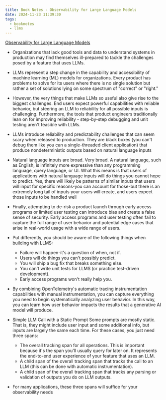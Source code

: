 ```yaml
---
title: Book Notes - Observability for Large Language Models
date: 2024-11-23 11:39:30
tags:
  - booknotes
  - llms
---
```


[Observability for Large Language Models](https://www.honeycomb.io/resources/observability-for-llms)

- Organizations that lack good tools and data to understand systems in production may find themselves ill-prepared to tackle the challenges posed by a feature that uses LLMs.

- LLMs represent a step change in the capability and accessibility of machine learning (ML) models for organizations. Every product has problems to solve for its users where there is no single solution but rather a set of solutions lying on some spectrum of "correct" or "right."

- However, the very things that make LLMs so useful also give rise to the biggest challenges. End users expect powerful capabilities with reliable behavior, but steering an LLM to reliability for all possible inputs is challenging. Furthermore, the tools that product engineers traditionally lean on for improving reliability - step-by-step debugging and unit testing aren't feasible with LLMs.
- LLMs introduce reliability and predictability challenges that can seem scary when released to production. They are black boxes (you can't debug them like you can a single-threaded client application) that produce nondeterministic outputs based on natural language inputs

- Natural language inputs are broad. Very broad. A natural language, such as English, is infinitely more expressive than any programming language, query language, or UI. What this means is that users of applications with natural language inputs will do things you cannot hope to predict. Yes, there will likely be patterns of similar inputs that users will input for specific reasons-you can account for those-but there is an extremely long tail of inputs your users will create, and users expect those inputs to be handled well

- Finally, attempting to de-risk a product launch through early access programs or limited user testing can introduce bias and create a false sense of security. Early access programs and user testing often fail to capture the full range of user behavior and potential edge cases that arise in real-world usage with a wide range of users.

- Put differently, you should be aware of the following things when building with LLMS:

  - Failure will happen-it's a question of when, not if.
  - Users will do things you can't possibly predict.
  - You will ship a bug fix that breaks something else.
  - You can't write unit tests for LLMS (or practice test-driven development).
  - Early access programs won't really help you.

- By combining OpenTelemetry's automatic tracing instrumentation capabilities with manual instrumentation, you can capture everything you need to begin systematically analyzing user behavior. In this way, you can learn how user behavior impacts the results that a generative AI model will produce.

- Simple LLM Call with a Static Prompt Some prompts are mostly static. That is, they might include user input and some additional info, but inputs are largely the same each time. For these cases, you just need three spans:
  - The overall tracking span for all operations. This is important because it's the span you'll usually query for later on. It represents the end-to-end user experience of your feature that uses an LLM.
  - A child span of the overall tracking span that tracks the call to an LLM (this can be done with automatic instrumentation).
  - A child span of the overall tracking span that tracks any parsing or validation of outputs you do on LLM outputs.
- For many applications, these three spans will suffice for your observability needs

